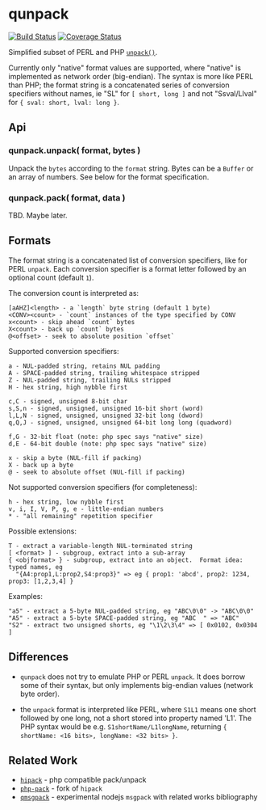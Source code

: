 qunpack
=======
[![Build Status](https://api.travis-ci.org/andrasq/node-qunpack.svg?branch=master)](https://travis-ci.org/andrasq/node-qunpack?branch=master)
[![Coverage Status](https://codecov.io/github/andrasq/node-qunpack/coverage.svg?branch=master)](https://codecov.io/github/andrasq/node-qunpack?branch=master)

Simplified subset of PERL and PHP [`unpack()`](http://php.net/manual/en/function.unpack.php).

Currently only "native" format values are supported, where "native" is implemented as
network order (big-endian).  The syntax is more like PERL than PHP; the format string is
a concatenated series of conversion specifiers without names, ie "SL" for `[ short, long ]`
and not "Ssval/Llval" for `{ sval: short, lval: long }`.


Api
---

### qunpack.unpack( format, bytes )

Unpack the `bytes` according to the `format` string.  Bytes can be a `Buffer` or an
array of numbers.  See below for the format specification.

### qunpack.pack( format, data )

TBD.  Maybe later.


Formats
-------

The format string is a concatenated list of conversion specifiers, like for PERL
`unpack`.  Each conversion specifier is a format letter followed by an optional
count (default `1`).

The conversion count is interpreted as:

    [aAHZ]<length> - a `length` byte string (default 1 byte)
    <CONV><count> - `count` instances of the type specified by CONV
    x<count> - skip ahead `count` bytes
    X<count> - back up `count` bytes
    @<offset> - seek to absolute position `offset`

Supported conversion specifiers:

    a - NUL-padded string, retains NUL padding
    A - SPACE-padded string, trailing whitespace stripped
    Z - NUL-padded string, trailing NULs stripped
    H - hex string, high nybble first

    c,C - signed, unsigned 8-bit char
    s,S,n - signed, unsigned, unsigned 16-bit short (word)
    l,L,N - signed, unsigned, unsigned 32-bit long (dword)
    q,Q,J - signed, unsigned, unsigned 64-bit long long (quadword)

    f,G - 32-bit float (note: php spec says "native" size)
    d,E - 64-bit double (note: php spec says "native" size)

    x - skip a byte (NUL-fill if packing)
    X - back up a byte
    @ - seek to absolute offset (NUL-fill if packing)

Not supported conversion specifiers (for completeness):

    h - hex string, low nybble first
    v, i, I, V, P, g, e - little-endian numbers
    * - "all remaining" repetition specifier

Possible extensions:

    T - extract a variable-length NUL-terminated string
    [ <format> ] - subgroup, extract into a sub-array
    { <objformat> } - subgroup, extract into an object.  Format idea: typed names, eg
      "{A4:prop1,L:prop2,S4:prop3}" => eg { prop1: 'abcd', prop2: 1234, prop3: [1,2,3,4] }

Examples:

    "a5" - extract a 5-byte NUL-padded string, eg "ABC\0\0" -> "ABC\0\0"
    "A5" - extract a 5-byte SPACE-padded string, eg "ABC  " => "ABC"
    "S2" - extract two unsigned shorts, eg "\1\2\3\4" => [ 0x0102, 0x0304 ]


Differences
-----------

- `qunpack` does not try to emulate PHP or PERL `unpack`.  It does borrow some of
  their syntax, but only implements big-endian values (network byte order).

- the `unpack` format is interpreted like PERL, where `S1L1` means one short followed by
  one long, not a short stored into property named 'L1'.  The PHP syntax would be e.g.
  `S1shortName/L1longName`, returning `{ shortName: <16 bits>, longName: <32 bits> }`.


Related Work
------------

- [`hipack`](https://npmjs.com/package/hipack) - php compatible pack/unpack
- [`php-pack`](https://npmjs.com/package/php-pack) - fork of `hipack`
- [`qmsgpack`](https://github.com/andrasq/node-q-msgpack) - experimental nodejs `msgpack` with related works bibliography
